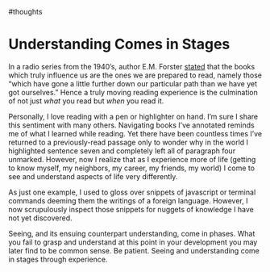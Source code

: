 #thoughts

# Understanding Comes in Stages

In a radio series from the 1940’s, author E.M. Forster [stated](http://www.rzim.org/a-slice-of-infinity/two-staged-miracles/) that the books which truly influence us are the ones we are prepared to read, namely those “which have gone a little further down our particular path than we have yet got ourselves.” Hence a truly moving reading experience is the culmination of not just *what* you read but *when* you read it.

Personally, I love reading with a pen or highlighter on hand. I’m sure I share this sentiment with many others. Navigating books I’ve annotated reminds me of what I learned while reading. Yet there have been countless times I’ve returned to a previously-read passage only to wonder why in the world I highlighted sentence seven and completely left all of paragraph four unmarked. However, now I realize that as I experience more of life (getting to know myself, my neighbors, my career, my friends, my world) I come to see and understand aspects of life very differently.

As just one example, I used to gloss over snippets of javascript or terminal commands deeming them the writings of a foreign language. However, I now scrupulously inspect those snippets for nuggets of knowledge I have not yet discovered.

Seeing, and its ensuing counterpart understanding, come in phases. What you fail to grasp and understand at this point in your development you may later find to be common sense. Be patient. Seeing and understanding come in stages through experience.

